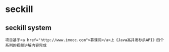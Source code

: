 # seckill
## seckill system<br>
    项目基于<a href="http://www.imooc.com">慕课网</a>上《Java高并发秒杀API》四个系列的视频讲解内容完成
